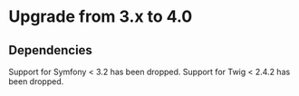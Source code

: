# Upgrade from 3.x to 4.0

## Dependencies

Support for Symfony < 3.2 has been dropped.
Support for Twig < 2.4.2 has been dropped.
